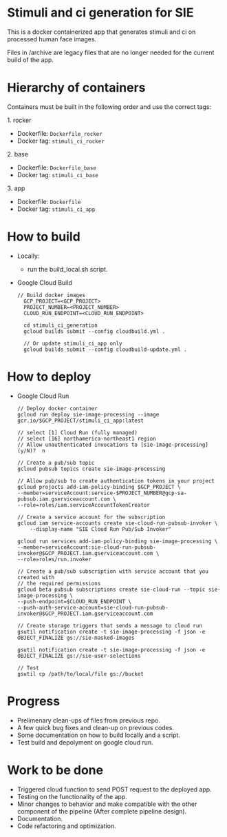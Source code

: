 # Stimuli and ci generation for SIE

This is a docker containerized app that generates stimuli and ci on processed human face images.

Files in /archive are legacy files that are no longer needed for the current build of the app.

# Hierarchy of containers
Containers must be built in the following order and use the correct tags:

1\. rocker
- Dockerfile: `Dockerfile_rocker`
- Docker tag: `stimuli_ci_rocker`

2\. base
- Dockerfile: `Dockerfile_base`
- Docker tag: `stimuli_ci_base`

3\. app
- Dockerfile: `Dockerfile`
- Docker tag: `stimuli_ci_app`

# How to build
- Locally: 
  - run the build_local.sh script.

- Google Cloud Build
  ```
  // Build docker images
    GCP_PROJECT=<GCP_PROJECT>
    PROJECT_NUMBER=<PROJECT_NUMBER>
    CLOUD_RUN_ENDPOINT=<CLOUD_RUN_ENDPOINT>

    cd stimuli_ci_generation
    gcloud builds submit --config cloudbuild.yml .

    // Or update stimuli_ci_app only
    gcloud builds submit --config cloudbuild-update.yml .

  ```

# How to deploy
- Google Cloud Run
    ```
    // Deploy docker container
    gcloud run deploy sie-image-processing --image gcr.io/$GCP_PROJECT/stimuli_ci_app:latest

    // select [1] Cloud Run (fully managed)
    // select [16] northamerica-northeast1 region
    // Allow unauthenticated invocations to [sie-image-processing] (y/N)?  n

    // Create a pub/sub topic
    gcloud pubsub topics create sie-image-processing

    // Allow pub/sub to create authentication tokens in your project
    gcloud projects add-iam-policy-binding $GCP_PROJECT \
    --member=serviceAccount:service-$PROJECT_NUMBER@gcp-sa-pubsub.iam.gserviceaccount.com \
    --role=roles/iam.serviceAccountTokenCreator

    // Create a service account for the subscription
    gcloud iam service-accounts create sie-cloud-run-pubsub-invoker \
        --display-name "SIE Cloud Run Pub/Sub Invoker"

    gcloud run services add-iam-policy-binding sie-image-processing \
    --member=serviceAccount:sie-cloud-run-pubsub-invoker@$GCP_PROJECT.iam.gserviceaccount.com \
    --role=roles/run.invoker
   
    // Create a pub/sub subscription with service account that you created with
    // the required permissions
    gcloud beta pubsub subscriptions create sie-cloud-run --topic sie-image-processing \
    --push-endpoint=$CLOUD_RUN_ENDPOINT \
    --push-auth-service-account=sie-cloud-run-pubsub-invoker@$GCP_PROJECT.iam.gserviceaccount.com

    // Create storage triggers that sends a message to cloud run
    gsutil notification create -t sie-image-processing -f json -e OBJECT_FINALIZE gs://sie-masked-images

    gsutil notification create -t sie-image-processing -f json -e OBJECT_FINALIZE gs://sie-user-selections

    // Test
    gsutil cp /path/to/local/file gs://bucket
    ```



# Progress
 - Prelimenary clean-ups of files from previous repo.
 - A few quick bug fixes and clean-up on previous codes.
 - Some documentation on how to build locally and a script.
 - Test build and depolyment on google cloud run.

# Work to be done
* Triggered cloud function to send POST request to the deployed app.
* Testing on the functionality of the app.
* Minor changes to behavior and make compatible with the other component of the pipeline (After complete pipeline design).
* Documentation.
* Code refactoring and optimization.